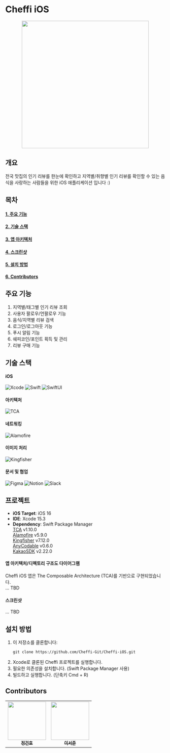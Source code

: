 # Cheffi iOS

<p align="center" ><img src= "https://github.com/Cheffi-Git/Cheffi-Server/assets/85255237/55627dbc-030a-4d8d-a53c-24b6f4e4188e" width="400"/></p>

## 개요
전국 맛집의 인기 리뷰를 한눈에 확인하고 지역별/취향별 인기 리뷰를 확인할 수 있는 음식을 사랑하는 사람들을 위한 iOS 애플리케이션 입니다 :)

## 목차

#### [1. 주요 기능](#주요-기능)

#### [2. 기술 스택](#기술-스택)

#### [3. 앱 아키텍처](#앱-아키텍처)

#### [4. 스크린샷](#스크린샷)

#### [5. 설치 방법](#설치-방법)

#### [6. Contributors](#contributors)

## 주요 기능

1. 지역별/태그별 인기 리뷰 조회
2. 사용자 팔로우/언팔로우 기능
3. 음식/지역별 리뷰 검색
4. 로그인/로그아웃 기능
5. 푸시 알림 기능
6. 쉐피코인/포인트 획득 및 관리
7. 리뷰 구매 기능

## 기술 스택

#### iOS
![Xcode](https://img.shields.io/badge/Xcode-147EFB?style=for-the-badge&logo=xcode&logoColor=white)
![Swift](https://img.shields.io/badge/Swift-FA7343?style=for-the-badge&logo=swift&logoColor=white)
![SwiftUI](https://img.shields.io/badge/SwiftUI-0D96F6?style=for-the-badge&logo=swift&logoColor=white)

#### 아키텍처
![TCA](https://img.shields.io/badge/TCA-FF0000?style=for-the-badge&logo=swift&logoColor=white)

#### 네트워킹
![Alamofire](https://img.shields.io/badge/Alamofire-F05138?style=for-the-badge&logo=swift&logoColor=white)

#### 이미지 처리
![Kingfisher](https://img.shields.io/badge/Kingfisher-5091CD?style=for-the-badge&logo=swift&logoColor=white)

#### 문서 및 협업
![Figma](https://img.shields.io/badge/Figma-F24E1E?style=for-the-badge&logo=figma&logoColor=white)
![Notion](https://img.shields.io/badge/Notion-000000?style=for-the-badge&logo=notion&logoColor=white)
![Slack](https://img.shields.io/badge/Slack-4A154B?style=for-the-badge&logo=slack&logoColor=white)

## 프로젝트

- **iOS Target**: iOS 16
- **IDE**: Xcode 15.3
- **Dependency**: Swift Package Manager  
[TCA](https://github.com/pointfreeco/swift-composable-architecture) v1.10.0  
[Alamofire](https://github.com/Alamofire/Alamofire) v5.9.0  
[Kingfisher](https://github.com/onevcat/Kingfisher) v7.12.0  
[AnyCodable](https://github.com/Flight-School/AnyCodable) v0.6.0  
[KakaoSDK](https://github.com/kakao/kakao-ios-sdk) v2.22.0  


#### 앱 아키텍처/디렉토리 구조도 다이어그램
Cheffi iOS 앱은 The Composable Architecture (TCA)를 기반으로 구현되었습니다.  
... TBD

#### 스크린샷

... TBD

## 설치 방법

1. 이 저장소를 클론합니다:
   ```
   git clone https://github.com/Cheffi-Git/Cheffi-iOS.git
   ```
2. Xcode로 클론된 Cheffi 프로젝트를 실행합니다.
3. 필요한 의존성을 설치합니다. (Swift Package Manager 사용)
4. 빌드하고 실행합니다. (단축키 Cmd + R)

## Contributors

<table>
  <tbody>
    <tr>
      <td align="center"><a href="https://github.com/JEONGKUNHO"><img src="https://avatars.githubusercontent.com/u/60253668?v=4" width="120px;" alt=""/><br /><sub><b>정건호</b></sub></a><br /></td>
      <td align="center"><a href="https://github.com/textobey"><img src="https://avatars.githubusercontent.com/u/54608828?v=4" width="120px;" alt=""/><br /><sub><b>이서준</b></sub></a><br /></td>
    </tr>
  </tbody>
</table>
